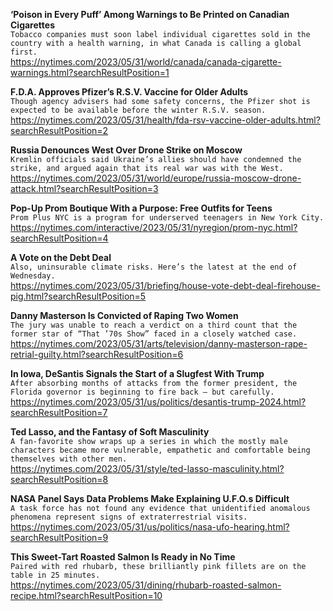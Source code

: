 **‘Poison in Every Puff’ Among Warnings to Be Printed on Canadian Cigarettes**\
`Tobacco companies must soon label individual cigarettes sold in the country with a health warning, in what Canada is calling a global first.`\
https://nytimes.com/2023/05/31/world/canada/canada-cigarette-warnings.html?searchResultPosition=1

**F.D.A. Approves Pfizer’s R.S.V. Vaccine for Older Adults**\
`Though agency advisers had some safety concerns, the Pfizer shot is expected to be available before the winter R.S.V. season.`\
https://nytimes.com/2023/05/31/health/fda-rsv-vaccine-older-adults.html?searchResultPosition=2

**Russia Denounces West Over Drone Strike on Moscow**\
`Kremlin officials said Ukraine’s allies should have condemned the strike, and argued again that its real war was with the West.`\
https://nytimes.com/2023/05/31/world/europe/russia-moscow-drone-attack.html?searchResultPosition=3

**Pop-Up Prom Boutique With a Purpose: Free Outfits for Teens**\
`Prom Plus NYC is a program for underserved teenagers in New York City.`\
https://nytimes.com/interactive/2023/05/31/nyregion/prom-nyc.html?searchResultPosition=4

**A Vote on the Debt Deal**\
`Also, uninsurable climate risks. Here’s the latest at the end of Wednesday.`\
https://nytimes.com/2023/05/31/briefing/house-vote-debt-deal-firehouse-pig.html?searchResultPosition=5

**Danny Masterson Is Convicted of Raping Two Women**\
`The jury was unable to reach a verdict on a third count that the former star of “That ’70s Show” faced in a closely watched case.`\
https://nytimes.com/2023/05/31/arts/television/danny-masterson-rape-retrial-guilty.html?searchResultPosition=6

**In Iowa, DeSantis Signals the Start of a Slugfest With Trump**\
`After absorbing months of attacks from the former president, the Florida governor is beginning to fire back — but carefully.`\
https://nytimes.com/2023/05/31/us/politics/desantis-trump-2024.html?searchResultPosition=7

**Ted Lasso, and the Fantasy of Soft Masculinity**\
`A fan-favorite show wraps up a series in which the mostly male characters became more vulnerable, empathetic and comfortable being themselves with other men.`\
https://nytimes.com/2023/05/31/style/ted-lasso-masculinity.html?searchResultPosition=8

**NASA Panel Says Data Problems Make Explaining U.F.O.s Difficult**\
`A task force has not found any evidence that unidentified anomalous phenomena represent signs of extraterrestrial visits.`\
https://nytimes.com/2023/05/31/us/politics/nasa-ufo-hearing.html?searchResultPosition=9

**This Sweet-Tart Roasted Salmon Is Ready in No Time**\
`Paired with red rhubarb, these brilliantly pink fillets are on the table in 25 minutes.`\
https://nytimes.com/2023/05/31/dining/rhubarb-roasted-salmon-recipe.html?searchResultPosition=10

